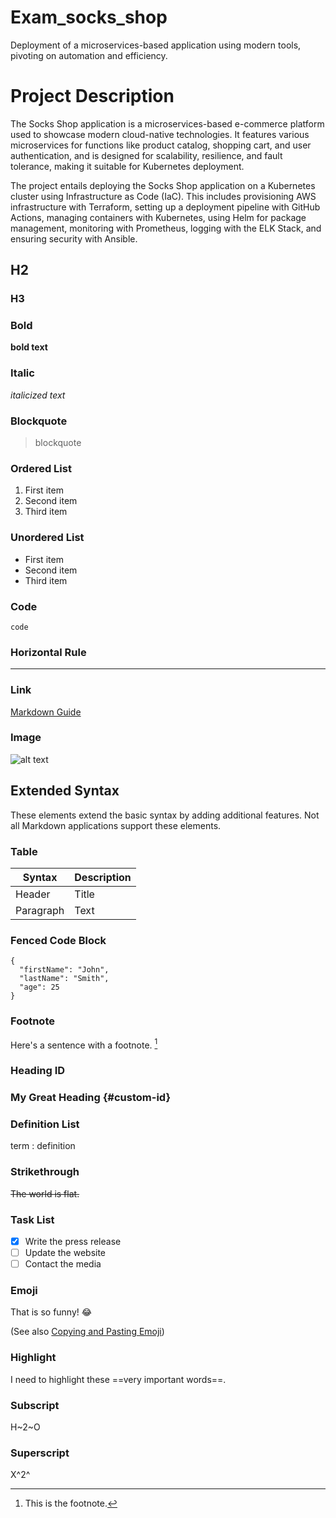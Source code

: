 # Exam_socks_shop
Deployment of a microservices-based application using modern tools, pivoting on automation and efficiency.


# Project Description
The Socks Shop application is a microservices-based e-commerce platform used to showcase modern cloud-native technologies. It features various microservices for functions like product catalog, shopping cart, and user authentication, and is designed for scalability, resilience, and fault tolerance, making it suitable for Kubernetes deployment.

The project entails deploying the Socks Shop application on a Kubernetes cluster using Infrastructure as Code (IaC). This includes provisioning AWS infrastructure with Terraform, setting up a deployment pipeline with GitHub Actions, managing containers with Kubernetes, using Helm for package management, monitoring with Prometheus, logging with the ELK Stack, and ensuring security with Ansible.
## H2
### H3

### Bold

**bold text**

### Italic

*italicized text*

### Blockquote

> blockquote

### Ordered List

1. First item
2. Second item
3. Third item

### Unordered List

- First item
- Second item
- Third item

### Code

`code`

### Horizontal Rule

---

### Link

[Markdown Guide](https://www.markdownguide.org)

### Image

![alt text](https://www.markdownguide.org/assets/images/tux.png)

## Extended Syntax

These elements extend the basic syntax by adding additional features. Not all Markdown applications support these elements.

### Table

| Syntax | Description |
| ----------- | ----------- |
| Header | Title |
| Paragraph | Text |

### Fenced Code Block

```
{
  "firstName": "John",
  "lastName": "Smith",
  "age": 25
}
```

### Footnote

Here's a sentence with a footnote. [^1]

[^1]: This is the footnote.

### Heading ID

### My Great Heading {#custom-id}

### Definition List

term
: definition

### Strikethrough

~~The world is flat.~~

### Task List

- [x] Write the press release
- [ ] Update the website
- [ ] Contact the media

### Emoji

That is so funny! :joy:

(See also [Copying and Pasting Emoji](https://www.markdownguide.org/extended-syntax/#copying-and-pasting-emoji))

### Highlight

I need to highlight these ==very important words==.

### Subscript

H~2~O

### Superscript

X^2^
